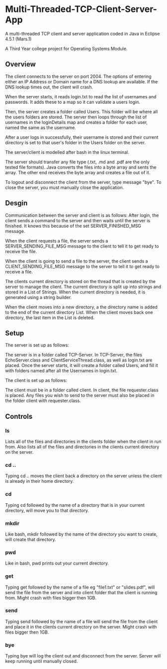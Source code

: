 # Multi-Threaded-TCP-Client-Server-App
A multi-threaded TCP client and server application coded in Java in Eclipse 4.5.1 (Mars.1)

A Third Year college project for Operating Systems Module.

## Overview
The client connects to the server on port 2004. The options of entering either an IP Address or Domain name for a DNS lookup are available. If the DNS lookup times out, the client will crash.

When the server starts, it reads login.txt to read the list of usernames and passwords. It adds these to a map so it can validate a users login.

Then, the server creates a folder called Users. This folder will be where all the users folders are stored. The server then loops through the list of usernames in the loginDetails map and creates a folder for each user, named the same as the username.

After a user logs in successfully, their username is stored and their current directory is set to that user's folder in the Users folder on the server.

The server/client is modelled after bash in the linux terminal. 

The server should transfer any file type (.txt, .md and .pdf are the only tested file formats).
Java converts the files into a byte array and sents the array. The other end receives the byte array and creates a file out of it.

To logout and disconnect the client from the server, type message "bye".
To close the server, you must manually close the application.

## Desgin
Communication between the server and client is as follows:
After login, the client sends a command to the server and then waits until the server is finished. It knows this because of the set SERVER_FINISHED_MSG message.

When the client requests a file, the server sends a SERVER_SENDING_FILE_MSG message to the client to tell it to get ready to receive the file.

When the client is going to send a file to the server, the client sends a CLIENT_SENDING_FILE_MSG message to the server to tell it to get ready to receive a file.

The clients current directory is stored on the thread that is created by the server to manage the client.
The current directory is split up into strings and stored in a List of Strings. When the current directory is needed, it is generated using a string builder.

When the client moves into a new directory, a the directory name is added to the end of the current directory List. When the client moves back one directory, the last item in the List is deleted.

## Setup
The server is set up as follows:

The server is in a folder called TCP-Server. 
In TCP-Server, the files EchoServer.class and ClientServiceThread.class, as well as login.txt are placed.
Once the server starts, it will create a folder called Users, and fill it with folders named after all the Usernames in login.txt.

The client is set up as follows:

The client must be in a folder called client.
In client, the file requester.class is placed. Any files you wish to send to the server must also be placed in the folder client with requester.class.

## Controls

### ls	
Lists all of the files and directories in the clients folder when the client in run from.
Also lists all of the files and directories in the clients current directory on the server.

### cd .. 
Typing cd .. moves the client back a directory on the server unless the client is already in their home 		directory.

### cd
Typing cd followed by the name of a directory that is in your current directory, will move you to that directory.

### mkdir
Like bash, mkdir followed by the name of the directory you want to create, will create that directory.

### pwd
Like in bash, pwd prints out your current directory.

### get
Typing get followed by the name of a file eg "file1.txt" or "slides.pdf", will send the file from the server and into client folder that the client is running from. Might crash with files bigger then 1GB.

### send
Typing send followed by the name of a file will send the file from the client and place it in the clients current directory on the server. Might crash with files bigger then 1GB.

### bye
Typing bye will log the client out and disconnect from the server. Server will keep running until manually closed. 
			
